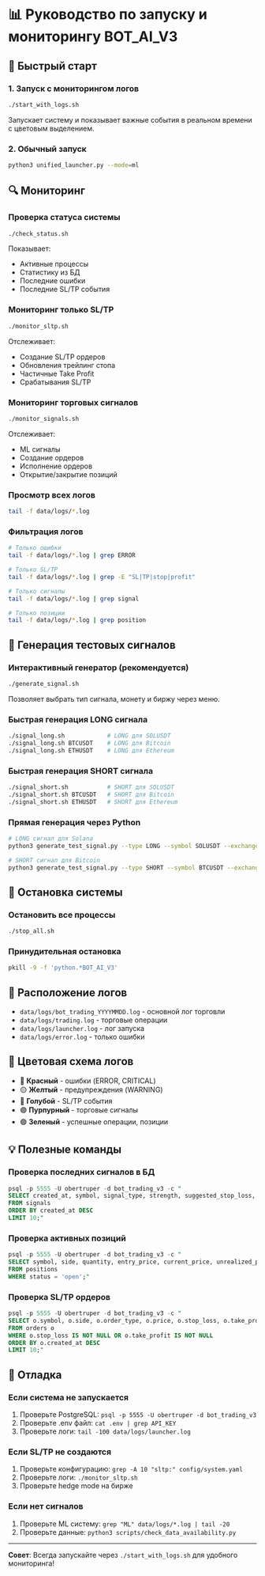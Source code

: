 # 📊 Руководство по запуску и мониторингу BOT_AI_V3

## 🚀 Быстрый старт

### 1. Запуск с мониторингом логов

```bash
./start_with_logs.sh
```

Запускает систему и показывает важные события в реальном времени с цветовым выделением.

### 2. Обычный запуск

```bash
python3 unified_launcher.py --mode=ml
```

## 🔍 Мониторинг

### Проверка статуса системы

```bash
./check_status.sh
```

Показывает:

- Активные процессы
- Статистику из БД
- Последние ошибки
- Последние SL/TP события

### Мониторинг только SL/TP

```bash
./monitor_sltp.sh
```

Отслеживает:

- Создание SL/TP ордеров
- Обновления трейлинг стопа
- Частичные Take Profit
- Срабатывания SL/TP

### Мониторинг торговых сигналов

```bash
./monitor_signals.sh
```

Отслеживает:

- ML сигналы
- Создание ордеров
- Исполнение ордеров
- Открытие/закрытие позиций

### Просмотр всех логов

```bash
tail -f data/logs/*.log
```

### Фильтрация логов

```bash
# Только ошибки
tail -f data/logs/*.log | grep ERROR

# Только SL/TP
tail -f data/logs/*.log | grep -E "SL|TP|stop|profit"

# Только сигналы
tail -f data/logs/*.log | grep signal

# Только позиции
tail -f data/logs/*.log | grep position
```

## 🎯 Генерация тестовых сигналов

### Интерактивный генератор (рекомендуется)

```bash
./generate_signal.sh
```

Позволяет выбрать тип сигнала, монету и биржу через меню.

### Быстрая генерация LONG сигнала

```bash
./signal_long.sh            # LONG для SOLUSDT
./signal_long.sh BTCUSDT    # LONG для Bitcoin
./signal_long.sh ETHUSDT    # LONG для Ethereum
```

### Быстрая генерация SHORT сигнала

```bash
./signal_short.sh           # SHORT для SOLUSDT
./signal_short.sh BTCUSDT   # SHORT для Bitcoin
./signal_short.sh ETHUSDT   # SHORT для Ethereum
```

### Прямая генерация через Python

```bash
# LONG сигнал для Solana
python3 generate_test_signal.py --type LONG --symbol SOLUSDT --exchange bybit

# SHORT сигнал для Bitcoin
python3 generate_test_signal.py --type SHORT --symbol BTCUSDT --exchange bybit
```

## 🛑 Остановка системы

### Остановить все процессы

```bash
./stop_all.sh
```

### Принудительная остановка

```bash
pkill -9 -f 'python.*BOT_AI_V3'
```

## 📁 Расположение логов

- `data/logs/bot_trading_YYYYMMDD.log` - основной лог торговли
- `data/logs/trading.log` - торговые операции
- `data/logs/launcher.log` - лог запуска
- `data/logs/error.log` - только ошибки

## 🎨 Цветовая схема логов

- 🔴 **Красный** - ошибки (ERROR, CRITICAL)
- 🟡 **Желтый** - предупреждения (WARNING)
- 🔵 **Голубой** - SL/TP события
- 🟣 **Пурпурный** - торговые сигналы
- 🟢 **Зеленый** - успешные операции, позиции

## 💡 Полезные команды

### Проверка последних сигналов в БД

```sql
psql -p 5555 -U obertruper -d bot_trading_v3 -c "
SELECT created_at, symbol, signal_type, strength, suggested_stop_loss, suggested_take_profit
FROM signals
ORDER BY created_at DESC
LIMIT 10;"
```

### Проверка активных позиций

```sql
psql -p 5555 -U obertruper -d bot_trading_v3 -c "
SELECT symbol, side, quantity, entry_price, current_price, unrealized_pnl
FROM positions
WHERE status = 'open';"
```

### Проверка SL/TP ордеров

```sql
psql -p 5555 -U obertruper -d bot_trading_v3 -c "
SELECT o.symbol, o.side, o.order_type, o.price, o.stop_loss, o.take_profit, o.status
FROM orders o
WHERE o.stop_loss IS NOT NULL OR o.take_profit IS NOT NULL
ORDER BY o.created_at DESC
LIMIT 10;"
```

## 🔧 Отладка

### Если система не запускается

1. Проверьте PostgreSQL: `psql -p 5555 -U obertruper -d bot_trading_v3`
2. Проверьте .env файл: `cat .env | grep API_KEY`
3. Проверьте логи: `tail -100 data/logs/launcher.log`

### Если SL/TP не создаются

1. Проверьте конфигурацию: `grep -A 10 "sltp:" config/system.yaml`
2. Проверьте логи: `./monitor_sltp.sh`
3. Проверьте hedge mode на бирже

### Если нет сигналов

1. Проверьте ML систему: `grep "ML" data/logs/*.log | tail -20`
2. Проверьте данные: `python3 scripts/check_data_availability.py`

---

**Совет**: Всегда запускайте через `./start_with_logs.sh` для удобного мониторинга!
